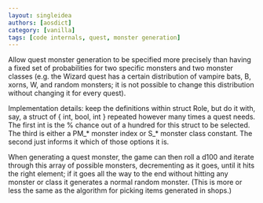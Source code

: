 ```yaml
---
layout: singleidea
authors: [aosdict]
category: [vanilla]
tags: [code internals, quest, monster generation]
---
```

Allow quest monster generation to be specified more precisely than having a fixed set of probabilities for two specific monsters and two monster classes (e.g. the Wizard quest has a certain distribution of vampire bats, B, xorns, W, and random monsters; it is not possible to change this distribution without changing it for every quest).

Implementation details: keep the definitions within struct Role, but do it with, say, a struct of { int, bool, int } repeated however many times a quest needs. The first int is the % chance out of a hundred for this struct to be selected. The third is either a PM_\* monster index or S_\* monster class constant. The second just informs it which of those options it is.

When generating a quest monster, the game can then roll a d100 and iterate through this array of possible monsters, decrementing as it goes, until it hits the right element; if it goes all the way to the end without hitting any monster or class it generates a normal random monster. (This is more or less the same as the algorithm for picking items generated in shops.)


